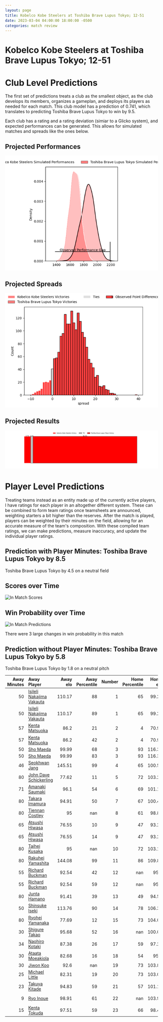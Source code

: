 ```yaml
---  
layout: page  
title: Kobelco Kobe Steelers at Toshiba Brave Lupus Tokyo; 12-51  
date: 2023-03-04 04:00:00 18:00:00 -0500  
categories: match review  
---
```

# Kobelco Kobe Steelers at Toshiba Brave Lupus Tokyo; 12-51

# Club Level Predictions


The first set of predictions treats a club as the smallest object, as the club develops its members, organizes a gameplan, and deploys its players as needed for each match. This club model has a prediction of 0.741, which translates to predicting Toshiba Brave Lupus Tokyo to win by 9.5.

Each club has a rating and a rating deviation (simiar to a Glicko system), and expected performances can be generated. This allows for simulated matches and spreads like the ones below.
## Projected Performances


![Projected Performances](plots/performances_2023-03-04-ToshibaBraveLupusTokyo-KobelcoKobeSteelers.png)
## Projected Spreads


![Projected Spreads](plots/spreads_2023-03-04-ToshibaBraveLupusTokyo-KobelcoKobeSteelers.png)
## Projected Results


![Projected Results](plots/resultbar_2023-03-04-ToshibaBraveLupusTokyo-KobelcoKobeSteelers.png)
# Player Level Predictions


Treating teams instead as an entity made up of the currently active players, I have ratings for each player in an altogether different system. These can be combined to form team ratings once teamsheets are announced, weighting starters a bit higher than the reserves. After the match is played, players can be weighted by their minutes on the field, allowing for an accurate measure of the team's composition. With these compiled team ratings, we can make predictions, measure inaccuracy, and update the individual player ratings.
## Prediction with Player Minutes: Toshiba Brave Lupus Tokyo by 8.5


Toshiba Brave Lupus Tokyo by 4.5 on a neutral field
## Scores over Time


![In Match Scores](plots/recap_scores_2023-03-04-ToshibaBraveLupusTokyo-KobelcoKobeSteelers.png)
## Win Probability over Time


![In Match Predictions](plots/recap_prob_2023-03-04-ToshibaBraveLupusTokyo-KobelcoKobeSteelers.png)

There were 3 large changes in win probability in this match
## Prediction without Player Minutes: Toshiba Brave Lupus Tokyo by 5.8


Toshiba Brave Lupus Tokyo by 1.8 on a neutral pitch



|   Away Minutes | Away Player                                                                    |   Away elo |   Away Percentile |   Number |   Home Percentile |   Home elo | Home Player                                                         |   Home Minutes |
|---------------:|:-------------------------------------------------------------------------------|-----------:|------------------:|---------:|------------------:|-----------:|:--------------------------------------------------------------------|---------------:|
|             50 | [Isileli Nakajima Vakauta](..//playerfiles//IsileliNakajimaVakauta_cleaned.md) |     110.17 |                88 |        1 |                65 |      99.21 | [Sena Kimura](..//playerfiles//SenaKimura_cleaned.md)               |             53 |
|             50 | [Isileli Nakajima Vakauta](..//playerfiles//IsileliNakajimaVakauta_cleaned.md) |     110.17 |                89 |        1 |                65 |      99.21 | [Sena Kimura](..//playerfiles//SenaKimura_cleaned.md)               |             53 |
|             57 | [Kenta Matsuoka](..//playerfiles//KentaMatsuoka_cleaned.md)                    |      86.2  |                21 |        2 |                 4 |      70.96 | [Daigo Hashimoto](..//playerfiles//DaigoHashimoto_cleaned.md)       |             53 |
|             57 | [Kenta Matsuoka](..//playerfiles//KentaMatsuoka_cleaned.md)                    |      86.2  |                42 |        2 |                 4 |      70.96 | [Daigo Hashimoto](..//playerfiles//DaigoHashimoto_cleaned.md)       |             53 |
|             50 | [Sho Maeda](..//playerfiles//ShoMaeda_cleaned.md)                              |      99.99 |                68 |        3 |                93 |     116.39 | [Yuta Kokaji](..//playerfiles//YutaKokaji_cleaned.md)               |             40 |
|             50 | [Sho Maeda](..//playerfiles//ShoMaeda_cleaned.md)                              |      99.99 |                83 |        3 |                93 |     116.39 | [Yuta Kokaji](..//playerfiles//YutaKokaji_cleaned.md)               |             40 |
|             46 | [Seokhwan Jang](..//playerfiles//SeokhwanJang_cleaned.md)                      |     145.51 |                99 |        4 |                65 |     100.54 | [Warner Dearns](..//playerfiles//WarnerDearns_cleaned.md)           |             80 |
|             80 | [John Dave Schickerling](..//playerfiles//JohnDaveSchickerling_cleaned.md)     |      77.62 |                11 |        5 |                72 |     103.23 | [Jacob Pierce](..//playerfiles//JacobPierce_cleaned.md)             |             58 |
|             71 | [Amanaki Saumaki](..//playerfiles//AmanakiSaumaki_cleaned.md)                  |      96.1  |                54 |        6 |                69 |     101.16 | [Yoshitaka Tokunaga](..//playerfiles//YoshitakaTokunaga_cleaned.md) |             80 |
|             80 | [Takara Imamura](..//playerfiles//TakaraImamura_cleaned.md)                    |      94.91 |                50 |        7 |                67 |     100.41 | [Matt Todd](..//playerfiles//MattTodd_cleaned.md)                   |             69 |
|             80 | [Tiennan Costley](..//playerfiles//TiennanCostley_cleaned.md)                  |      95    |               nan |        8 |                61 |      98.88 | [Michael Leitch](..//playerfiles//MichaelLeitch_cleaned.md)         |             80 |
|             65 | [Atsushi Hiwasa](..//playerfiles//AtsushiHiwasa_cleaned.md)                    |      76.55 |                10 |        9 |                47 |      93.24 | [Takahiro Ogawa](..//playerfiles//TakahiroOgawa_cleaned.md)         |             67 |
|             65 | [Atsushi Hiwasa](..//playerfiles//AtsushiHiwasa_cleaned.md)                    |      76.55 |                14 |        9 |                47 |      93.24 | [Takahiro Ogawa](..//playerfiles//TakahiroOgawa_cleaned.md)         |             67 |
|             80 | [Taihei Kusaka](..//playerfiles//TaiheiKusaka_cleaned.md)                      |      95    |               nan |       10 |                72 |     103.12 | [Tom Taylor](..//playerfiles//TomTaylor_cleaned.md)                 |             72 |
|             80 | [Rakuhei Yamashita](..//playerfiles//RakuheiYamashita_cleaned.md)              |     144.08 |                99 |       11 |                86 |     109.82 | [Masaki Hamada](..//playerfiles//MasakiHamada_cleaned.md)           |             80 |
|             55 | [Richard Buckman](..//playerfiles//RichardBuckman_cleaned.md)                  |      92.54 |                42 |       12 |               nan |      95.9  | [Taichi Mano](..//playerfiles//TaichiMano_cleaned.md)               |             80 |
|             55 | [Richard Buckman](..//playerfiles//RichardBuckman_cleaned.md)                  |      92.54 |                59 |       12 |               nan |      95.9  | [Taichi Mano](..//playerfiles//TaichiMano_cleaned.md)               |             80 |
|             80 | [Junta Hamano](..//playerfiles//JuntaHamano_cleaned.md)                        |      91.41 |                39 |       13 |                49 |      94.58 | [Seta Tamanivalu](..//playerfiles//SetaTamanivalu_cleaned.md)       |             58 |
|             50 | [Shinsuke Iseki](..//playerfiles//ShinsukeIseki_cleaned.md)                    |     113.76 |                90 |       14 |                78 |     106.31 | [Shohei Toyoshima](..//playerfiles//ShoheiToyoshima_cleaned.md)     |             80 |
|             80 | [Ryohei Yamanaka](..//playerfiles//RyoheiYamanaka_cleaned.md)                  |      77.69 |                12 |       15 |                73 |     104.07 | [Takuro Matsunaga](..//playerfiles//TakuroMatsunaga_cleaned.md)     |             80 |
|             30 | [Shigure Takao](..//playerfiles//ShigureTakao_cleaned.md)                      |      95.68 |                52 |       16 |               nan |     100.02 | [Latu Taufa](..//playerfiles//LatuTaufa_cleaned.md)                 |             40 |
|             34 | [Naohiro Kotaki](..//playerfiles//NaohiroKotaki_cleaned.md)                    |      87.38 |                26 |       17 |                59 |      97.24 | [Masataka Mikami](..//playerfiles//MasatakaMikami_cleaned.md)       |             27 |
|             30 | [Ataata Moeakiola](..//playerfiles//AtaataMoeakiola_cleaned.md)                |      82.68 |                16 |       18 |                54 |      95.2  | [Mamoru Harada](..//playerfiles//MamoruHarada_cleaned.md)           |             27 |
|             30 | [Jiwon Koo](..//playerfiles//JiwonKoo_cleaned.md)                              |      92.6  |               nan |       19 |                73 |     103.86 | [Shin Ito](..//playerfiles//ShinIto_cleaned.md)                     |             22 |
|             25 | [Michael Little](..//playerfiles//MichaelLittle_cleaned.md)                    |      82.31 |                19 |       20 |                73 |     103.05 | [Burger Odendaal](..//playerfiles//BurgerOdendaal_cleaned.md)       |             22 |
|             23 | [Takuya Kitade](..//playerfiles//TakuyaKitade_cleaned.md)                      |      94.83 |                59 |       21 |                57 |     101.14 | [Yuhei Sugiyama](..//playerfiles//YuheiSugiyama_cleaned.md)         |             13 |
|              9 | [Ryo Inoue](..//playerfiles//RyoInoue_cleaned.md)                              |      98.91 |                61 |       22 |               nan |     103.93 | [Takeshi Sasaki](..//playerfiles//TakeshiSasaki_cleaned.md)         |             11 |
|             15 | [Kenta Tokuda](..//playerfiles//KentaTokuda_cleaned.md)                        |      97.51 |                59 |       23 |                66 |      98.45 | [Futoshi Mori](..//playerfiles//FutoshiMori_cleaned.md)             |              8 |

